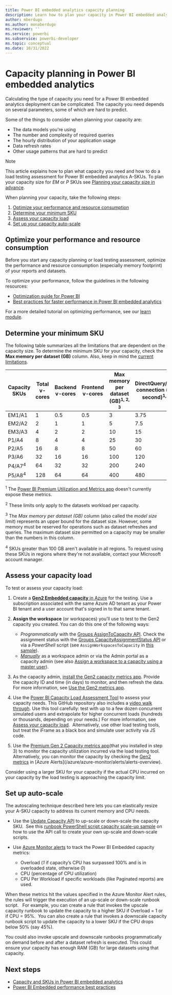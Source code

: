 ```yaml
---
title: Power BI embedded analytics capacity planning
description: Learn how to plan your capacity in Power BI embedded analytics.
author: mberdugo
ms.author: monaberdugo
ms.reviewer: ''
ms.service: powerbi
ms.subservice: powerbi-developer
ms.topic: conceptual
ms.date: 10/31/2022
---
```


# Capacity planning in Power BI embedded analytics

Calculating the type of capacity you need for a Power BI embedded analytics deployment can be complicated. The capacity you need depends on several parameters, some of which are hard to predict.

Some of the things to consider when planning your capacity are:

* The data models you're using
* The number and complexity of required queries
* The hourly distribution of your application usage
* Data refresh rates
* Other usage patterns that are hard to predict

>[!NOTE]
>This article explains how to plan what capacity you need and how to do a load testing assessment for Power BI embedded analytics A-SKUs. To plan your capacity size for *EM* or *P* SKUs see [Planning your capacity size in advance](../../enterprise/service-premium-capacity-manage-gen2.md#planning-your-capacity-size-in-advance).

When planning your capacity, take the following steps:

1. [Optimize your performance and resource consumption](#optimize-your-performance-and-resource-consumption)
1. [Determine your minimum SKU](#determine-your-minimum-sku)
1. [Assess your capacity load](#assess-your-capacity-load)
1. [Set up your capacity auto-scale](#set-up-auto-scale)

## Optimize your performance and resource consumption

Before you start any capacity planning or load testing assessment, optimize the performance and resource consumption (especially memory footprint) of your reports and datasets​.

To optimize your performance, follow the guidelines in the following resources:

* [Optimization guide for Power BI](../../guidance/power-bi-optimization.md)
* [Best practices for faster performance in Power BI embedded analytics](embedded-performance-best-practices.md)

For a more detailed tutorial on optimizing performance, see our [learn module](/learn/modules/optimize-model-power-bi/).

## Determine your minimum SKU

The following table summarizes all the limitations that are dependent on the capacity size.​
To determine the minimum SKU for your capacity, check the **Max memory per dataset (GB)** column. Also, keep in mind the [current limitations](../../enterprise/service-premium-gen2-what-is.md#considerations-and-limitations).

| Capacity SKUs | Total v-cores |Backend v-cores | Frontend v-cores | Max memory per dataset (GB)<sup>1, 2, 3</sup> | DirectQuery/Live connection (per second)<sup>1, 2</sup> | Max memory per query (GB)<sup>1, 2</sup> | Model refresh parallelism<sup>2</sup> |
| ----------------- | --- | ---- | ---- | --- | ------ | --- | ---- |
| EM1/A1            |   1 |  0.5 |  0.5 |   3 |   3.75 |  1  |   5  |
| EM2/A2            |   2 |  1   |  1   |   5 |   7.5  |  2  |  10  |
| EM3/A3            |   4 |  2   |  2   |  10 |  15    |  2  |  20  |
| P1/A4             |   8 |  4   |  4   |  25 |  30    |  6  |  40  |
| P2/A5             |  16 |  8   |  8   |  50 |  60    |  6  |  80  |
| P3/A6             |  32 | 16   | 16   | 100 | 120    | 10  | 160  |
| P4/A7<sup>4</sup> |  64 | 32   | 32   | 200 | 240    | 10  | 320  |
| P5/A8<sup>4</sup> | 128 | 64   | 64   | 400 | 480    | 10  | 640  |

<sup>1</sup> The [Power BI Premium Utilization and Metrics app](../../enterprise/service-premium-install-gen2-app.md) doesn't currently expose these metrics.

<sup>2</sup> These limits only apply to the datasets workload per capacity.

<sup>3</sup> The *Max memory per dataset (GB)* column (also called the *model size limit*) represents an upper bound for the dataset size. However, some memory must be reserved for operations such as dataset refreshes and queries. The maximum dataset size permitted on a capacity may be smaller than the numbers in this column.

<sup>4</sup> SKUs greater than 100 GB aren't available in all regions. To request using these SKUs in regions where they're not available, contact your Microsoft account manager.

## Assess your capacity load

To test or assess your capacity load:

1. Create a [**Gen2 Embedded capacity** in Azure](azure-pbie-create-capacity.md) for the testing. Use a subscription associated with the same Azure AD tenant as your Power BI tenant and a user account that's signed in to that same tenant.​

2. **Assign the workspace** (or workspaces) you’ll use to test to the Gen2 capacity you created. You can do this one of the following ways:

   * *Programmatically* with the [Groups AssignToCapacity API](/rest/api/power-bi/capacities/groups-assign-to-capacity). Check the assignment status with the [Groups CapacityAssignmentStatus API](/rest/api/power-bi/capacities/groups-capacity-assignment-status) or via a *PowerShell* script (see `AssignWorkspacesToCapacity` in [this sample](https://github.com/Azure-Samples/powerbi-powershell/blob/master/Zero-Downtime-Capacity-Scale.ps1)).
   * [*Manually*](../../enterprise/service-premium-capacity-manage-gen2.md#assigning-workspaces-to-capacities) as a workspace admin or via the Admin portal as a capacity admin (see also [Assign a workspace to a capacity using a master user](./move-to-production.md#assign-a-workspace-to-a-capacity-using-a-master-user))​.

3. As the capacity admin, [install the Gen2 capacity metrics app](../../enterprise/service-premium-install-gen2-app.md). Provide the capacity ID and time (in days) to monitor, and then refresh the data. For more information, see [Use the Gen2 metrics app](../../enterprise/service-premium-gen2-metrics-app.md).​

4. Use the [Power BI Capacity Load Assessment Tool](https://github.com/microsoft/PowerBI-Tools-For-Capacities/tree/master/LoadTestingPowerShellTool/) to assess your capacity needs. This GitHub repository also includes a [video walk through](https://github.com/microsoft/PowerBI-Tools-For-Capacities/tree/master/LoadTestingPowerShellTool/#video-walk-through). Use this tool carefully: test with up to a few dozen concurrent simulated users and extrapolate for higher concurrent loads (hundreds or thousands, depending on your needs.)​
For more information, see [Assess your capacity load](./load-assessment-planning-tool.md).   ​
Alternatively, use other load testing tools, but treat the iFrame as a black box and simulate user activity via JS code. ​

5. Use the [Premium Gen 2 Capacity metrics app](../../enterprise/service-premium-gen2-metrics-app.md)(that you​ installed in step 3) to monitor the capacity utilization incurred via the load testing tool. Alternatively, you can monitor the capacity by checking the [Gen2 metrics](./monitor-power-bi-embedded-reference.md) in [Azure Alerts]​(/azure/azure-monitor/alerts/alerts-overview).

Consider using a larger SKU for your capacity if the actual CPU incurred on your capacity by the load testing is approaching the capacity limit.

## Set up auto-scale

The autoscaling technique described here lets you can elastically resize your A-SKU capacity to address its current memory and CPU needs. ​

* Use the [Update Capacity API](/rest/api/power-bi-embedded/capacities/update) to up-scale or down-scale the capacity SKU. ​
See this [runbook PowerShell script capacity scale-up sample](https://github.com/microsoft/PowerBI-Developer-Samples/blob/master/PowerShell%20Scripts/ScaleUp-Automation-RunBook.ps1) on how to use the API call to create your own up-scale and down-scale scripts.​

* Use [Azure Monitor alerts](/azure/azure-monitor/alerts/alerts-overview) to track the Power BI Embedded capacity metrics:​

  * Overload (*1* if capacity’s CPU has surpassed 100% and is in overloaded state, otherwise *0*) ​
  * CPU (percentage of CPU utilization) ​
  * CPU Per Workload if specific workloads (like Paginated reports) are used. ​

When these metrics hit the values specified in the Azure Monitor Alert rules, the rules will trigger the execution of an up-scale or down-scale runbook script. ​
​
For example, you can create a rule that invokes the upscale capacity runbook to update the capacity to a higher SKU if Overload = 1 or if CPU = 95%. ​
You can also create a rule that invokes a downscale capacity runbook script to update the capacity to a lower SKU if the CPU drops below 50% (say 45%).​

You could also invoke upscale and downscale runbooks programmatically on demand before and after a dataset refresh is executed. This could ensure your capacity has enough RAM (GB) for large datasets using that capacity.

## Next steps

* [Capacity and SKUs in Power BI embedded analytics](embedded-capacity.md)
* [Power BI Embedded performance best practices](embedded-performance-best-practices.md)

